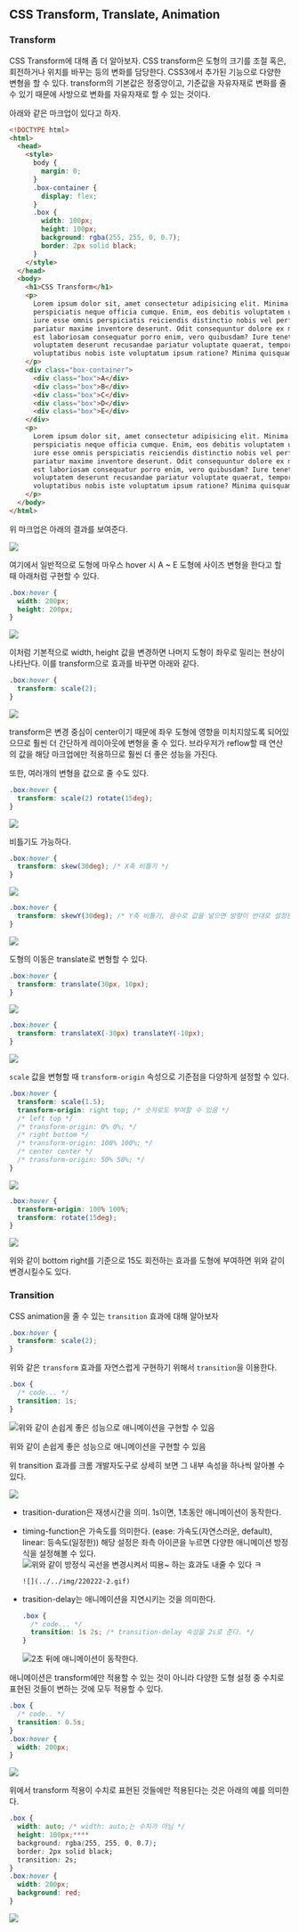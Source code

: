 ﻿## CSS Transform, Translate, Animation

### Transform

CSS Transform에 대해 좀 더 알아보자. CSS transform은 도형의 크기를 조절 혹은, 회전하거나 위치를 바꾸는 등의 변화를 담당한다. CSS3에서 추가된 기능으로 다양한 변형을 할 수 있다. transform의 기본값은 정중앙이고, 기준값을 자유자재로 변화를 줄 수 있기 때문에 사방으로 변화를 자유자재로 할 수 있는 것이다.

아래와 같은 마크업이 있다고 하자.

```html
<!DOCTYPE html>
<html>
  <head>
    <style>
      body {
        margin: 0;
      }
      .box-container {
        display: flex;
      }
      .box {
        width: 100px;
        height: 100px;
        background: rgba(255, 255, 0, 0.7);
        border: 2px solid black;
      }
    </style>
  </head>
  <body>
    <h1>CSS Transform</h1>
    <p>
      Lorem ipsum dolor sit, amet consectetur adipisicing elit. Minima illo hic quos qui voluptate suscipit quo
      perspiciatis neque officia cumque. Enim, eos debitis voluptatem ullam officia maiores vitae, ipsa tempore, facilis
      iure esse omnis perspiciatis reiciendis distinctio nobis vel perferendis! Necessitatibus molestiae a veniam aut
      pariatur maxime inventore deserunt. Odit consequuntur dolore ex magni atque sequi hic natus animi nemo officiis
      est laboriosam consequatur porro enim, vero quibusdam? Iure tenetur nihil sunt necessitatibus vitae numquam
      voluptatem deserunt recusandae pariatur voluptate quaerat, temporibus earum minima dolor suscipit obcaecati
      voluptatibus nobis iste voluptatum ipsum ratione? Minima quisquam eos provident fugiat blanditiis nulla?
    </p>
    <div class="box-container">
      <div class="box">A</div>
      <div class="box">B</div>
      <div class="box">C</div>
      <div class="box">D</div>
      <div class="box">E</div>
    </div>
    <p>
      Lorem ipsum dolor sit, amet consectetur adipisicing elit. Minima illo hic quos qui voluptate suscipit quo
      perspiciatis neque officia cumque. Enim, eos debitis voluptatem ullam officia maiores vitae, ipsa tempore, facilis
      iure esse omnis perspiciatis reiciendis distinctio nobis vel perferendis! Necessitatibus molestiae a veniam aut
      pariatur maxime inventore deserunt. Odit consequuntur dolore ex magni atque sequi hic natus animi nemo officiis
      est laboriosam consequatur porro enim, vero quibusdam? Iure tenetur nihil sunt necessitatibus vitae numquam
      voluptatem deserunt recusandae pariatur voluptate quaerat, temporibus earum minima dolor suscipit obcaecati
      voluptatibus nobis iste voluptatum ipsum ratione? Minima quisquam eos provident fugiat blanditiis nulla?
    </p>
  </body>
</html>
```

위 마크업은 아래의 결과를 보여준다.

![](../../img/220221-1.png)

여기에서 일반적으로 도형에 마우스 hover 시 A ~ E 도형에 사이즈 변형을 한다고 할 때 아래처럼 구현할 수 있다.

```css
.box:hover {
  width: 200px;
  height: 200px;
}
```

![](../../img/220221-2.png)

이처럼 기본적으로 width, height 값을 변경하면 나머지 도형이 좌우로 밀리는 현상이 나타난다.
이를 transform으로 효과를 바꾸면 아래와 같다.

```css
.box:hover {
  transform: scale(2);
}
```

![](../../img/220221-3.png)

transform은 변경 중심이 center이기 때문에 좌우 도형에 영향을 미치지않도록 되어있으므로 훨씬 더 간단하게 레이아웃에 변형을 줄 수 있다. 브라우저가 reflow할 때 연산의 값을 해당 마크업에만 적용하므로 훨씬 더 좋은 성능을 가진다.

또한, 여러개의 변형을 값으로 줄 수도 있다.

```css
.box:hover {
  transform: scale(2) rotate(15deg);
}
```

![](../../img/220221-4.png)

비틀기도 가능하다.

```css
.box:hover {
  transform: skew(30deg); /* X축 비틀기 */
}
```

![](../../img/220221-5.png)

```css
.box:hover {
  transform: skewY(30deg); /* Y축 비틀기, 음수로 값을 넣으면 방향이 반대로 설정된다. */
}
```

![](../../img/220221-6.png)

도형의 이동은 translate로 변형할 수 있다.

```css
.box:hover {
  transform: translate(30px, 10px);
}
```

![](../../img/220221-7.png)

```css
.box:hover {
  transform: translateX(-30px) translateY(-10px);
}
```

![](../../img/220221-8.png)

`scale` 값을 변형할 때 `transform-origin` 속성으로 기준점을 다양하게 설정할 수 있다.

```css
.box:hover {
  transform: scale(1.5);
  transform-origin: right top; /* 숫자로도 부여할 수 있음 */
  /* left top */
  /* transform-origin: 0% 0%; */
  /* right bottom */
  /* transform-origin: 100% 100%; */
  /* center center */
  /* transform-origin: 50% 50%; */
}
```

![](../../img/220221-9.png)

```css
.box:hover {
  transform-origin: 100% 100%;
  transform: rotate(15deg);
}
```

![](../../img/220221-10.png)

위와 같이 bottom right를 기준으로 15도 회전하는 효과를 도형에 부여하면 위와 같이 변경시킬수도 있다.

### Transition

CSS animation을 줄 수 있는 `transition` 효과에 대해 알아보자

```css
.box:hover {
  transform: scale(2);
}
```

위와 같은 `transform` 효과를 자연스럽게 구현하기 위해서 `transition`을 이용한다.

```css
.box {
  /* code... */
  transition: 1s;
}
```

![위와 같이 손쉽게 좋은 성능으로 애니메이션을 구현할 수 있음](../../img/220222-1.gif)

위와 같이 손쉽게 좋은 성능으로 애니메이션을 구현할 수 있음

위 transition 효과를 크롬 개발자도구로 상세히 보면 그 내부 속성을 하나씩 알아볼 수 있다.

![](../../img/220222-1.png)

- trasition-duration은 재생시간을 의미. 1s이면, 1초동안 애니메이션이 동작한다.
- timing-function은 가속도를 의미한다. (ease: 가속도(자연스러운, default), linear: 등속도(일정한))
  해당 설정은 좌측 아이콘을 누르면 다양한 애니메이션 방정식을 설정해볼 수 있다.
  ![위와 같이 방정식 곡선을 변경시켜서 띠용~ 하는 효과도 내줄 수 있다 ㅋ](../../img/220222-2.png)

      ![](../../img/220222-2.gif)

- trasition-delay는 애니메이션을 지연시키는 것을 의미한다.
  ```css
  .box {
    /* code... */
    transition: 1s 2s; /* transition-delay 속성을 2s로 준다. */
  }
  ```
  ![2초 뒤에 애니메이션이 동작한다.](../../img/220222-3.gif)

애니메이션은 transform에만 적용할 수 있는 것이 아니라 다양한 도형 설정 중 수치로 표현된 것들이 변하는 것에 모두 적용할 수 있다.

```css
.box {
  /* code.. */
  transition: 0.5s;
}
.box:hover {
  width: 200px;
}
```

![](../../img/220222-4.gif)

위에서 transform 적용이 수치로 표현된 것들에만 적용된다는 것은 아래의 예를 의미한다.

```css
.box {
  width: auto; /* width: auto;는 수치가 아님 */
  height: 100px;****
  background: rgba(255, 255, 0, 0.7);
  border: 2px solid black;
  transition: 2s;
}
.box:hover {
  width: 200px;
  background: red;
}
```

![](../../img/220222-5.gif)
